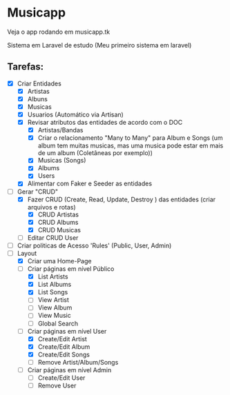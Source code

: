 # Musicapp

Veja o app rodando em musicapp.tk

Sistema em Laravel de estudo (Meu primeiro sistema em laravel)

## Tarefas:
- [X] Criar Entidades
    - [X] Artistas
    - [X] Albuns
    - [X] Musicas
    - [X] Usuarios (Automático via Artisan) 
    - [X] Revisar atributos das entidades de acordo com o DOC
        - [X] Artistas/Bandas   
        - [X] Criar o relacionamento "Many to Many" para Album e Songs (um album tem muitas musicas, mas uma musica pode estar em mais de um album (Coletâneas por exemplo))
        - [X] Musicas (Songs)
        - [X] Albums
        - [X] Users
    - [X] Alimentar com Faker e Seeder as entidades
- [ ] Gerar "CRUD"
    - [X] Fazer CRUD (Create, Read, Update, Destroy ) das entidades (criar arquivos e rotas)
        - [X] CRUD Artistas
        - [X] CRUD Albums
        - [X] CRUD Musicas
    - [ ] Editar CRUD User
- [ ] Criar politicas de Acesso 'Rules' (Public, User, Admin)
- [ ] Layout
    - [X] Criar uma Home-Page
    - [ ] Criar páginas em nível Público
        - [X] List Artists
        - [X] List Albums
        - [X] List Songs
        - [ ] View Artist
        - [ ] View Album
        - [ ] View Music
        - [ ] Global Search
    - [ ] Criar páginas em nível User
        - [X] Create/Edit Artist
        - [X] Create/Edit Album
        - [X] Create/Edit Songs
        - [ ] Remove Artist/Album/Songs
    - [ ] Criar páginas em nível Admin
        - [ ] Create/Edit User
        - [ ] Remove User